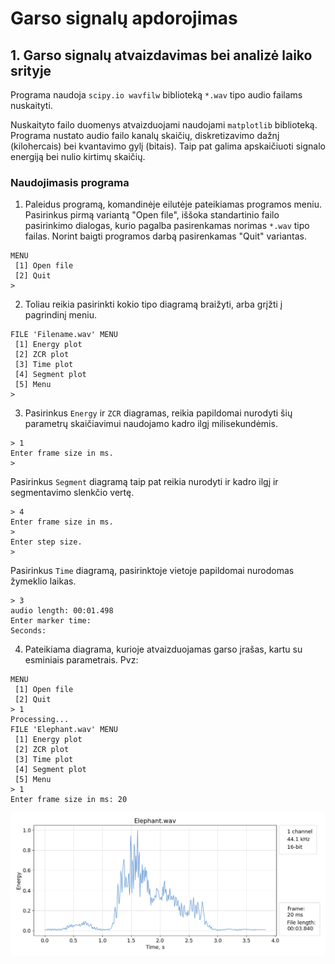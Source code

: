 # Garso signalų apdorojimas
## 1. Garso signalų atvaizdavimas bei analizė laiko srityje

Programa naudoja `scipy.io wavfilw` biblioteką `*.wav` tipo audio failams nuskaityti.  

Nuskaityto failo duomenys atvaizduojami naudojami `matplotlib` biblioteką. Programa nustato audio failo kanalų skaičių, diskretizavimo dažnį (kilohercais) bei kvantavimo gylį (bitais). Taip pat galima apskaičiuoti signalo energiją bei nulio kirtimų skaičių.

### Naudojimasis programa

1. Paleidus programą, komandinėje eilutėje pateikiamas programos meniu. Pasirinkus pirmą variantą "Open file", iššoka standartinio failo pasirinkimo dialogas, kurio pagalba pasirenkamas norimas `*.wav` tipo failas. Norint baigti programos darbą pasirenkamas "Quit" variantas.
```
MENU
 [1] Open file
 [2] Quit
> 
```
2. Toliau reikia pasirinkti kokio tipo diagramą braižyti, arba grįžti į pagrindinį meniu.
```
FILE 'Filename.wav' MENU
 [1] Energy plot
 [2] ZCR plot
 [3] Time plot
 [4] Segment plot
 [5] Menu
> 
```
3. Pasirinkus `Energy` ir `ZCR` diagramas, reikia papildomai nurodyti šių parametrų skaičiavimui naudojamo kadro ilgį milisekundėmis.
```
> 1
Enter frame size in ms.
> 
```
Pasirinkus `Segment` diagramą taip pat reikia nurodyti ir kadro ilgį ir segmentavimo slenkčio vertę.
```
> 4
Enter frame size in ms.
> 
Enter step size.
> 
```
Pasirinkus `Time` diagramą, pasirinktoje vietoje papildomai nurodomas žymeklio laikas.
```
> 3
audio length: 00:01.498
Enter marker time:
Seconds: 
```
4. Pateikiama diagrama, kurioje atvaizduojamas garso įrašas, kartu su esminiais parametrais. Pvz:
```
MENU
 [1] Open file
 [2] Quit
> 1
Processing...
FILE 'Elephant.wav' MENU
 [1] Energy plot
 [2] ZCR plot
 [3] Time plot
 [4] Segment plot
 [5] Menu
> 1
Enter frame size in ms: 20
```
![energy plot of Elephant.wav file](plots/elephant_energy_20.png)